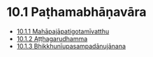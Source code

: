 # 10.1 Paṭhamabhāṇavāra

* [10.1.1 Mahāpajāpatigotamīvatthu](10.1/10.1.1.md)
* [10.1.2 Aṭṭhagarudhamma](10.1/10.1.2.md)
* [10.1.3 Bhikkhunīupasampadānujānana](10.1/10.1.3.md)
